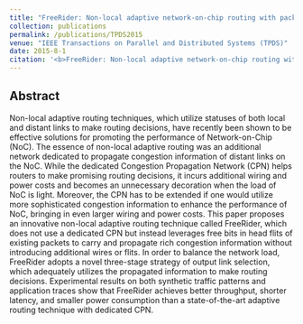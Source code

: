 ```yaml
---
title: "FreeRider: Non-local adaptive network-on-chip routing with packet-carried propagation of congestion information"
collection: publications
permalink: /publications/TPDS2015
venue: "IEEE Transactions on Parallel and Distributed Systems (TPDS)"
date: 2015-8-1
citation: '<b>FreeRider: Non-local adaptive network-on-chip routing with packet-carried propagation of congestion information</b>. Shaoli Liu, Tianshi Chen, Ling Li, Xi Li, <b>Mingzhe Zhang</b>, Chao Wang, Haibo Meng, Xuehai Zhou, Yunji Chen. <i>IEEE Transactions on Parallel and Distributed Systems (TPDS)</i>, Vol. 26, Issue 8, pp. 2272-2285.'
---
```


## Abstract
Non-local adaptive routing techniques, which utilize statuses of both local and distant links to make routing decisions, have recently been shown to be effective solutions for promoting the performance of Network-on-Chip (NoC). The essence of non-local adaptive routing was an additional network dedicated to propagate congestion information of distant links on the NoC. While the dedicated Congestion Propagation Network (CPN) helps routers to make promising routing decisions, it incurs additional wiring and power costs and becomes an unnecessary decoration when the load of NoC is light. Moreover, the CPN has to be extended if one would utilize more sophisticated congestion information to enhance the performance of NoC, bringing in even larger wiring and power costs. This paper proposes an innovative non-local adaptive routing technique called FreeRider, which does not use a dedicated CPN but instead leverages free bits in head flits of existing packets to carry and propagate rich congestion information without introducing additional wires or flits. In order to balance the network load, FreeRider adopts a novel three-stage strategy of output link selection, which adequately utilizes the propagated information to make routing decisions. Experimental results on both synthetic traffic patterns and application traces show that FreeRider achieves better throughput, shorter latency, and smaller power consumption than a state-of-the-art adaptive routing technique with dedicated CPN.